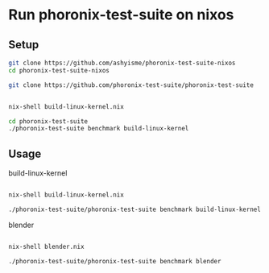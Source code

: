 # Run phoronix-test-suite on nixos

## Setup

```bash
git clone https://github.com/ashyisme/phoronix-test-suite-nixos
cd phoronix-test-suite-nixos

git clone https://github.com/phoronix-test-suite/phoronix-test-suite


nix-shell build-linux-kernel.nix

cd phoronix-test-suite
./phoronix-test-suite benchmark build-linux-kernel
```


## Usage


build-linux-kernel

```bash

nix-shell build-linux-kernel.nix

./phoronix-test-suite/phoronix-test-suite benchmark build-linux-kernel

```


blender

```bash

nix-shell blender.nix

./phoronix-test-suite/phoronix-test-suite benchmark blender

```
